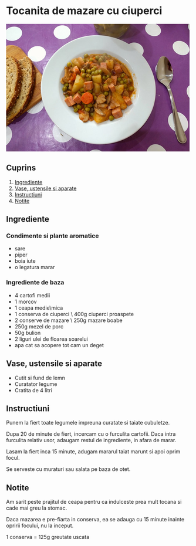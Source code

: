 # Tocanita de mazare cu ciuperci

![tocanita mazare ciuperci](./tocanita-mazare-ciuperci.jpg)

## Cuprins

1. [Ingrediente](#ingrediente)
2. [Vase, ustensile si aparate](#vase-ustensile-aparate)
3. [Instructiuni](#instructiuni)
4. [Notite](#notite)

<a id="ingrediente"></a>

## Ingrediente

### Condimente si plante aromatice

- sare
- piper
- boia iute
- o legatura marar

### Ingrediente de baza

- 4 cartofi medii
- 1 morcov
- 1 ceapa medie\mica
- 1 conserva de ciuperci \ 400g ciuperci proaspete
- 2 conserve de mazare \ 250g mazare boabe
- 250g mezel de porc
- 50g bulion
- 2 liguri ulei de floarea soarelui
- apa cat sa acopere tot cam un deget

<a id="vase-ustensile-aparate"></a>

## Vase, ustensile si aparate

- Cutit si fund de lemn
- Curatator legume
- Cratita de 4 litri

<a id="instructiuni"></a>

## Instructiuni

Punem la fiert toate legumele impreuna curatate si taiate cubuletze.

Dupa 20 de minute de fiert, incercam cu o furculita cartofii. Daca intra furculita relativ usor, adaugam restul de ingrediente, in afara de marar.

Lasam la fiert inca 15 minute, adugam mararul taiat marunt si apoi oprim focul.

Se serveste cu muraturi sau salata pe baza de otet.


<a id="notite"></a>

## Notite

Am sarit peste prajitul de ceapa pentru ca indulceste prea mult tocana si cade mai greu la stomac.

Daca mazarea e pre-fiarta in conserva, ea se adauga cu 15 minute inainte opririi focului, nu la inceput.

1 conserva = 125g greutate uscata